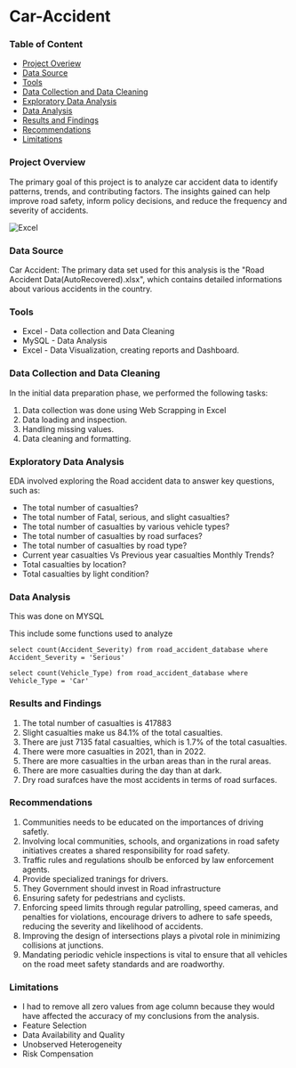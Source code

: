 # Car-Accident

### Table of Content

- [Project Overiew](#project-overview)
- [Data Source](#data-source)
- [Tools](#tools)
- [Data Collection and Data Cleaning](#data-collection-and-data-cleaning)
- [Exploratory Data Analysis](#exploratory-data-analysis)
- [Data Analysis](#data-analysis)
- [Results and Findings](#results-and-findings)
- [Recommendations](#recommendations)
- [Limitations](#limitations)

### Project Overview

The primary goal of this project is to analyze car accident data to identify patterns, trends, and contributing factors. The insights gained can help improve road safety, inform policy decisions, and reduce the frequency and severity of accidents.

![Excel](https://github.com/user-attachments/assets/b147571b-61d6-4c91-9a66-d3e5f5bf4f79)

### Data Source

Car Accident: The primary data set used for this analysis is the "Road Accident Data(AutoRecovered).xlsx", which contains detailed informations about various accidents in the country.

### Tools

- Excel - Data collection and Data Cleaning
- MySQL - Data Analysis
- Excel - Data Visualization, creating reports and Dashboard.
  

### Data Collection and Data Cleaning

In the initial data preparation phase, we performed the following tasks:

  1. Data collection was done using Web Scrapping in Excel
  2. Data loading and inspection.
  3. Handling missing values.
  4. Data cleaning and formatting.

### Exploratory Data Analysis

EDA involved exploring the Road accident data to answer key questions, such as:

  -  The total number of casualties?
  -  The total number of Fatal, serious, and slight casualties?
  -  The total number of casualties by various vehicle types?
  -  The total number of casualties by road surfaces?
  -  The total number of casualties by road type?
  -  Current year casualties Vs Previous year casualties Monthly Trends?
  -  Total casualties by location?
  -  Total casualties by light condition?

### Data Analysis

This was done on MYSQL

This include some functions used to analyze
```MySQL
select count(Accident_Severity) from road_accident_database where Accident_Severity = 'Serious'
```
```MySQL
select count(Vehicle_Type) from road_accident_database where Vehicle_Type = 'Car'
```

###  Results and Findings
1.  The total number of casualties is 417883
2.  Slight casualties make us 84.1% of the total casualties.
3.  There are just 7135 fatal casualties, which is 1.7% of the total casualties.
4.  There were more casualties in 2021, than in 2022.
5.  There are more casualties in the urban areas than in the rural areas.
6.  There are more casualties during the day than at dark.
7.  Dry road surafces have the most accidents in terms of road surfaces.

### Recommendations
1.  Communities needs to be educated on the importances of driving safetly.
2.  Involving local communities, schools, and organizations in road safety initiatives creates a shared responsibility for road safety.
3.  Traffic rules and regulations shoulb be enforced by law enforcement agents.
4.  Provide specialized tranings for drivers.
5.  They Government should invest in Road infrastructure
6.  Ensuring safety for pedestrians and cyclists.
7.  Enforcing speed limits through regular patrolling, speed cameras, and penalties for violations, encourage drivers to adhere to safe speeds, reducing the severity and likelihood of accidents.
8.  Improving the design of intersections plays a pivotal role in minimizing collisions at junctions.
9.  Mandating periodic vehicle inspections is vital to ensure that all vehicles on the road meet safety standards and are roadworthy.

### Limitations
- I had to remove all zero values from age column because they would have affected the accuracy of my conclusions from the analysis.
- Feature Selection
- Data Availability and Quality
- Unobserved Heterogeneity
- Risk Compensation
  



